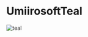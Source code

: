 # UmiirosoftTeal
![teal](https://user-images.githubusercontent.com/88177671/184515486-34c00e1b-f840-4571-b5d6-78d3d3912967.png)
